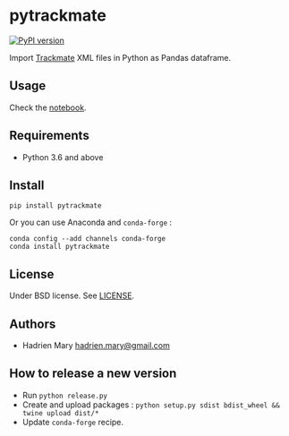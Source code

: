 # pytrackmate

[![PyPI version](https://img.shields.io/pypi/v/pytrackmate.svg?maxAge=2591000)](https://pypi.org/project/pytrackmate/)

Import [Trackmate](https://imagej.net/TrackMate) XML files in Python as Pandas dataframe.

## Usage

Check the [notebook](Notebooks/Trackmate.py).

## Requirements

- Python 3.6 and above

## Install

`pip install pytrackmate`

Or you can use Anaconda and `conda-forge` :

```
conda config --add channels conda-forge
conda install pytrackmate
```

## License

Under BSD license. See [LICENSE](LICENSE).

## Authors

- Hadrien Mary <hadrien.mary@gmail.com>

## How to release a new version

- Run `python release.py`
- Create and upload packages : `python setup.py sdist bdist_wheel && twine upload dist/*`
- Update `conda-forge` recipe.

